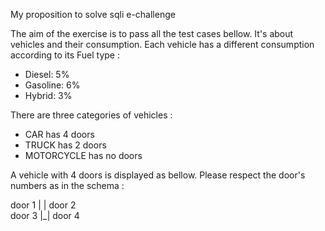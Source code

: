  My proposition to solve sqli e-challenge 

 The aim of the exercise is to pass all the test cases bellow.
 It's about vehicles and their consumption. Each vehicle has a different consumption according to its Fuel type :
  - Diesel: 5%
  - Gasoline: 6%
  - Hybrid: 3%

 There are three categories of vehicles :
  * CAR has 4 doors
  * TRUCK has 2 doors
  * MOTORCYCLE has no doors

 A vehicle with 4 doors is displayed as bellow. Please respect the door's numbers as in the schema :
   
 door 1 | | door 2  
 door 3 |_| door 4  

